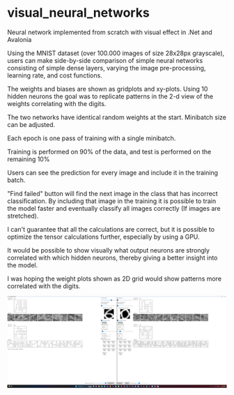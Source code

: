 # visual_neural_networks
Neural network implemented from scratch with visual effect in .Net and Avalonia

Using the MNIST dataset (over 100.000 images of size 28x28px grayscale), users can make side-by-side comparison of simple neural networks consisting of simple dense layers, varying the image pre-processing, learning rate, and cost functions.

The weights and biases are shown as gridplots and xy-plots. Using 10 hidden neurons the goal was to replicate patterns in the 2-d view of the weights correlating with the digits.

The two networks have identical random weights at the start. Minibatch size can be adjusted.

Each epoch is one pass of training with a single minibatch. 

Training is performed on 90% of the data, and test is performed on the remaining 10%

Users can see the prediction for every image and include it in the training batch.

"Find failed" button will find the next image in the class that has incorrect classification. By including that image in the training it is possible to train the model faster and eventually classify all images correctly (If images are stretched).

I can't guarantee that all the calculations are correct, but it is possible to optimize the tensor calculations further, especially by using a GPU.

It would be possible to show visually what output neurons are strongly correlated with which hidden neurons, thereby giving a better insight into the model.

I was hoping the weight plots shown as 2D grid would show patterns more correlated with the digits.

![Alt text](screenshot.png?raw=true)
